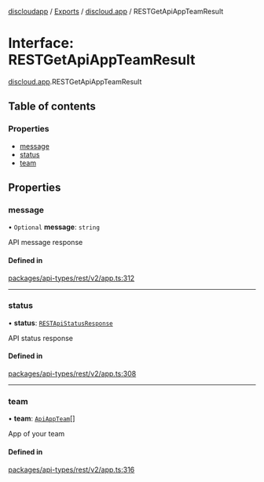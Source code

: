 [discloudapp](../README.md) / [Exports](../modules.md) / [discloud.app](../modules/discloud_app.md) / RESTGetApiAppTeamResult

# Interface: RESTGetApiAppTeamResult

[discloud.app](../modules/discloud_app.md).RESTGetApiAppTeamResult

## Table of contents

### Properties

- [message](discloud_app.RESTGetApiAppTeamResult.md#message)
- [status](discloud_app.RESTGetApiAppTeamResult.md#status)
- [team](discloud_app.RESTGetApiAppTeamResult.md#team)

## Properties

### message

• `Optional` **message**: `string`

API message response

#### Defined in

[packages/api-types/rest/v2/app.ts:312](https://github.com/discloud/discloud.app/blob/9c516a5/packages/api-types/rest/v2/app.ts#L312)

___

### status

• **status**: [`RESTApiStatusResponse`](../modules/discloud_app.md#restapistatusresponse)

API status response

#### Defined in

[packages/api-types/rest/v2/app.ts:308](https://github.com/discloud/discloud.app/blob/9c516a5/packages/api-types/rest/v2/app.ts#L308)

___

### team

• **team**: [`ApiAppTeam`](discloud_app.ApiAppTeam.md)[]

App of your team

#### Defined in

[packages/api-types/rest/v2/app.ts:316](https://github.com/discloud/discloud.app/blob/9c516a5/packages/api-types/rest/v2/app.ts#L316)
